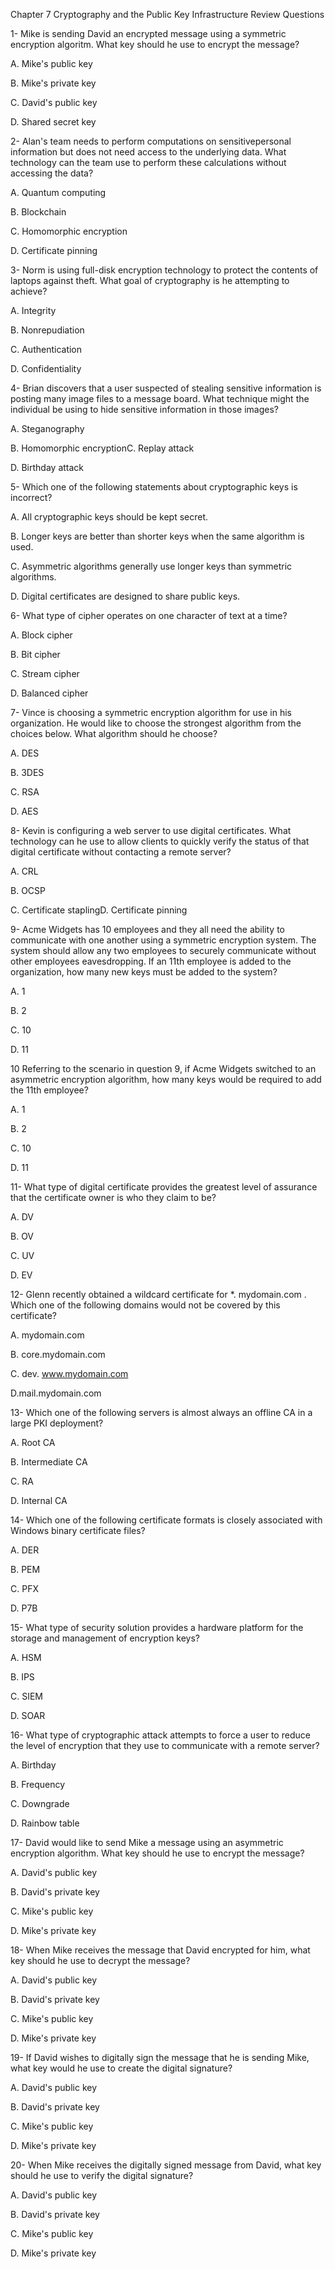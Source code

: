 Chapter 7 Cryptography and the Public Key Infrastructure Review Questions

1- Mike is sending David an encrypted message using a symmetric encryption algoritm. What key should he use to encrypt the message?

A. Mike's public key

B. Mike's private key

C. David's public key

D. Shared secret key

2- Alan's team needs to perform computations on sensitivepersonal information but does not need access to the underlying data. What technology can the team use to perform these calculations without accessing the data?

A. Quantum computing

B. Blockchain

C. Homomorphic encryption

D. Certificate pinning

3- Norm is using full-disk encryption technology to protect the contents of laptops against theft. What goal of cryptography is he attempting to achieve?

A. Integrity

B. Nonrepudiation

C. Authentication

D. Confidentiality

4- Brian discovers that a user suspected of stealing sensitive information is posting many image files to a message board. What technique might the individual be using to hide sensitive information in those images?

A. Steganography

B. Homomorphic encryptionC. Replay attack

D. Birthday attack

5- Which one of the following statements about cryptographic keys is incorrect?

A. All cryptographic keys should be kept secret.

B. Longer keys are better than shorter keys when the same algorithm is used.

C. Asymmetric algorithms generally use longer keys than symmetric algorithms.

D. Digital certificates are designed to share public keys.

6- What type of cipher operates on one character of text at a time?

A. Block cipher

B. Bit cipher

C. Stream cipher

D. Balanced cipher

7- Vince is choosing a symmetric encryption algorithm for use in his organization. He would like to choose the strongest algorithm from the choices below. What algorithm should he choose?

A. DES

B. 3DES

C. RSA

D. AES

8- Kevin is configuring a web server to use digital certificates. What technology can he use to allow clients to quickly verify the status of that digital certificate without contacting a remote server?

A. CRL

B. OCSP

C. Certificate staplingD. Certificate pinning

9- Acme Widgets has 10 employees and they all need the ability to communicate with one another using a symmetric encryption system. The system should allow any two employees to securely communicate without other employees eavesdropping. If an 11th employee is added to the organization, how many new keys must be added to the system?

A. 1

B. 2

C. 10

D. 11

10 Referring to the scenario in question 9, if Acme Widgets switched to an asymmetric encryption algorithm, how many keys would be required to add the 11th employee?

A. 1

B. 2

C. 10

D. 11

11- What type of digital certificate provides the greatest level of assurance that the certificate owner is who they claim to be?

A. DV

B. OV

C. UV

D. EV

12- Glenn recently obtained a wildcard certificate for *. mydomain.com . Which one of the following domains would not be covered by this certificate?

A. mydomain.com

B. core.mydomain.com

C. dev. www.mydomain.com

D.mail.mydomain.com

13- Which one of the following servers is almost always an offline CA in a large PKI deployment?

A. Root CA

B. Intermediate CA

C. RA

D. Internal CA

14- Which one of the following certificate formats is closely associated with Windows binary certificate files?

A. DER

B. PEM

C. PFX

D. P7B

15- What type of security solution provides a hardware platform for the storage and management of encryption keys?

A. HSM

B. IPS

C. SIEM

D. SOAR

16- What type of cryptographic attack attempts to force a user to reduce the level of encryption that they use to communicate with a remote server?

A. Birthday

B. Frequency

C. Downgrade

D. Rainbow table

17- David would like to send Mike a message using an asymmetric encryption algorithm. What key should he use to encrypt the message?

A. David's public key

B. David's private key

C. Mike's public key

D. Mike's private key

18- When Mike receives the message that David encrypted for him, what key should he use to decrypt the message?

A. David's public key

B. David's private key

C. Mike's public key

D. Mike's private key

19- If David wishes to digitally sign the message that he is sending Mike, what key would he use to create the digital signature?

A. David's public key

B. David's private key

C. Mike's public key

D. Mike's private key

20- When Mike receives the digitally signed message from David, what key should he use to verify the digital signature?

A. David's public key

B. David's private key

C. Mike's public key

D. Mike's private key